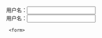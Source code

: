 <!DOCTYPE html>
<html lang="en">
<head>
    <meta charset="UTF-8">
    <title>Title</title>
</head>
<body>
     <label>用户名：<input type="text" /></label>
     <form action="表单提交位置" method="提交方式" name="表单名称">
         <label>用户名：<input type="text" /></label>

     <form>

</body>
</html>